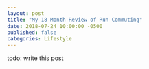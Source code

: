 ```yaml
---
layout: post
title: "My 18 Month Review of Run Commuting"
date: 2018-07-24 10:00:00 -0500
published: false
categories: Lifestyle
---
```


todo: write this post